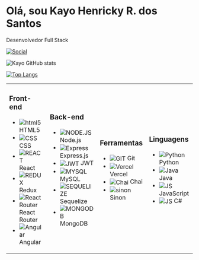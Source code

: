 # Olá, sou Kayo Henricky R. dos Santos
Desenvolvedor Full Stack


[![Social](https://img.shields.io/badge/LinkedIn-0077B5?style=for-the-badge&logo=linkedin&logoColor=white)](https://www.linkedin.com/in/kayohenricky/)

![Kayo GitHub stats](https://github-readme-stats.vercel.app/api?username=kayohr&show_icons=true&theme=dracula)

[![Top Langs](https://github-readme-stats.vercel.app/api/top-langs/?username=kayohr&hide_progress=true)](https://github.com/kayohr/github-readme-stats)

<table>
  <tr>
    <td>
      <h3>Front-end</h3>
      <ul>
        <li>
          <img align="center" alt="html5" src="https://img.shields.io/badge/HTML5-E34F26?style=for-the-badge&logo=html5&logoColor=white">
          HTML5
        </li>
        <li>
          <img align="center" alt="CSS" src="https://img.shields.io/badge/CSS-239120?&style=for-the-badge&logo=css3&logoColor=white">
          CSS
        </li>
        <li>
          <img align="center" alt="REACT" src="https://img.shields.io/badge/React-20232A?style=for-the-badge&logo=react&logoColor=61DAFB">
          React
        </li>
        <li>
          <img align="center" alt="REDUX" src="https://img.shields.io/badge/Redux-593D88?style=for-the-badge&logo=redux&logoColor=white">
          Redux
        </li>
        <li>
          <img align="center" alt="React Router" src="https://img.shields.io/badge/React_Router-CA4245?style=for-the-badge&logo=react-router&logoColor=white">
          React Router
        </li>
        <li>
          <img align="center" alt="Angular" src="https://img.shields.io/badge/Angular-DD0031?style=for-the-badge&logo=angular&logoColor=white">
          Angular
        </li>
      </ul>
    </td>
    <td>
      <h3>Back-end</h3>
      <ul>
        <li>
          <img align="center" alt="NODE.JS" src="https://img.shields.io/badge/Node.js-43853D?style=for-the-badge&logo=node.js&logoColor=white">
          Node.js
        </li>
        <li>
          <img align="center" alt="Express" src="https://img.shields.io/badge/Express.js-404D59?style=for-the-badge">
          Express.js
        </li>
        <li>
          <img align="center" alt="JWT" src="https://img.shields.io/badge/JWT-black?style=for-the-badge&logo=JSON%20web%20tokens">
          JWT
        </li>
        <li>
          <img align="center" alt="MYSQL" src="https://img.shields.io/badge/MySQL-00000F?style=for-the-badge&logo=mysql&logoColor=white">
          MySQL
        </li>
        <li>
          <img align="center" alt="SEQUELIZE" src="https://img.shields.io/badge/sequelize-323330?style=for-the-badge&logo=sequelize&logoColor=blue">
          Sequelize
        </li>
        <li>
          <img align="center" alt="MONGODB" src="https://img.shields.io/badge/MongoDB-4EA94B?style=for-the-badge&logo=mongodb&logoColor=white">
          MongoDB
        </li>
      </ul>
    </td>
    <td>
      <h3>Ferramentas</h3>
      <ul>
        <li>
          <img align="center" alt="GIT" src="https://img.shields.io/badge/GIT-E44C30?style=for-the-badge&logo=git&logoColor=white">
          Git
        </li>
        <li>
          <img align="center" alt="Vercel" src="https://img.shields.io/badge/vercel-%23000000.svg?style=for-the-badge&logo=vercel&logoColor=white">
          Vercel
        </li>
        <li>
          <img align="center" alt="Chai" src="https://img.shields.io/badge/chai.js-323330?style=for-the-badge&logo=chai&logoColor=red">
          Chai
        </li>
        <li>
          <img align="center" alt="sinon" src="https://img.shields.io/badge/sinon.js-323330?style=for-the-badge&logo=sinon">
          Sinon
        </li>
      </ul>
    </td>
    <td>
      <h3>Linguagens</h3>
      <ul>
        <li>
          <img align="center" alt="Python" src="https://img.shields.io/badge/Python-000?style=for-the-badge&logo=python">
          Python
        </li>
        <li>
          <img align="center" alt="Java" src="https://img.shields.io/badge/Java-ED8B00?style=for-the-badge&logo=openjdk&logoColor=white">
          Java
        </li>
        <li>
          <img align="center" alt="JS" src="https://img.shields.io/badge/JavaScript-F7DF1E?style=for-the-badge&logo=javascript&logoColor=black">
          JavaScript
        </li>
         <li>
          <img align="center" alt="JS" src="https://img.shields.io/badge/C%23-239120?style=for-the-badge&logo=c-sharp&logoColor=white">
          C#
        </li>
      </ul>
    </td>
  </tr>
</table>

